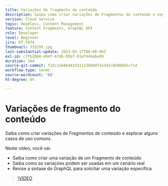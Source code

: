 ```yaml
---
title: Variações de fragmento do conteúdo
description: Saiba como criar variações de Fragmentos de conteúdo e explorar alguns casos de uso comuns.
version: Cloud Service
topic: Headless, Content Management
feature: Content Fragments, GraphQL API
role: Developer
level: Beginner
jira: KT-7874
thumbnail: 333295.jpg
last-substantial-update: 2023-05-17T00:00:00Z
exl-id: c7fb28b8-494f-47d6-95b7-01ef444abe99
duration: 344
source-git-commit: f23c2ab86d42531113690df2e342c65060b5c7cd
workflow-type: tm+mt
source-wordcount: '68'
ht-degree: 8%

---
```


# Variações de fragmento do conteúdo

Saiba como criar variações de Fragmentos de conteúdo e explorar alguns casos de uso comuns.

Neste vídeo, você vai:

+ Saiba como criar uma variação de um Fragmento de conteúdo
+ Saiba como as variações podem ser usadas em um cenário real
+ Revise a sintaxe do GraphQL para solicitar uma variação específica

>[!VIDEO](https://video.tv.adobe.com/v/333295?quality=12&learn=on)

